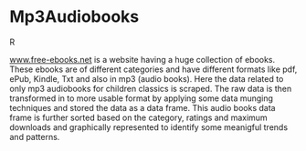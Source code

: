 # Mp3Audiobooks
R

www.free-ebooks.net is a website having a huge collection of ebooks. These ebooks are of different categories and have different formats like pdf, ePub, Kindle, Txt and also in mp3 (audio books). Here the data related to only mp3 audiobooks for children classics is scraped. The raw data is then transformed in to more usable format by applying some data munging techniques and stored the data as a data frame. This audio books data frame is further sorted based on the category, ratings and maximum downloads and graphically represented to identify some meanigful trends and patterns.
